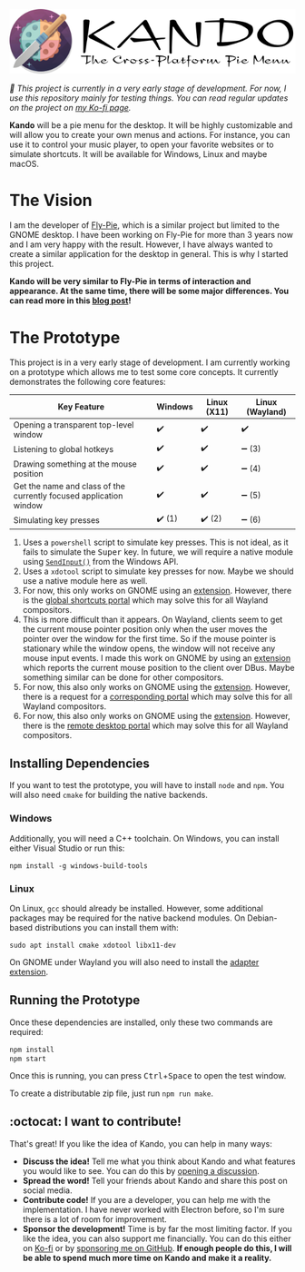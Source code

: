 <!--
SPDX-FileCopyrightText: Simon Schneegans <code@simonschneegans.de>
SPDX-License-Identifier: CC-BY-4.0
-->

<p align="center">
  <img src="docs/img/logo-big.png"/>
</p>


_:construction: This project is currently in a very early stage of development. For now, I use this repository mainly for testing things. You can read regular updates on the project on [my Ko-fi page](https://ko-fi.com/schneegans)._

**Kando** will be a pie menu for the desktop.
It will be highly customizable and will allow you to create your own menus and actions.
For instance, you can use it to control your music player, to open your favorite websites or to simulate shortcuts.
It will be available for Windows, Linux and maybe macOS.

# The Vision


I am the developer of [Fly-Pie](https://github.com/Schneegans/Fly-Pie/), which is a similar project but limited to the GNOME desktop.
I have been working on Fly-Pie for more than 3 years now and I am very happy with the result.
However, I have always wanted to create a similar application for the desktop in general.
This is why I started this project.

**Kando will be very similar to Fly-Pie in terms of interaction and appearance.
At the same time, there will be some major differences.
You can read more in this [blog post](https://ko-fi.com/post/Introducing-Ken-Do-L3L7L0FQ2)!**

# The Prototype

This project is in a very early stage of development.
I am currently working on a prototype which allows me to test some core concepts.
It currently demonstrates the following core features:

| Key Feature | Windows | Linux (X11) | Linux (Wayland) |
|-------------|---------|-------------|-----------------|
| Opening a transparent top-level window | :heavy_check_mark: | :heavy_check_mark: | :heavy_check_mark: |
| Listening to global hotkeys | :heavy_check_mark: | :heavy_check_mark: | :heavy_minus_sign: (3) |
| Drawing something at the mouse position | :heavy_check_mark: | :heavy_check_mark: | :heavy_minus_sign: (4) |
| Get the name and class of the currently focused application window | :heavy_check_mark: | :heavy_check_mark: | :heavy_minus_sign: (5) |
| Simulating key presses | :heavy_check_mark: (1) | :heavy_check_mark: (2) | :heavy_minus_sign: (6) |

1. Uses a `powershell` script to simulate key presses. This is not ideal, as it fails to simulate the <kbd>Super</kbd> key. In future, we will require a native module using [`SendInput()`](https://learn.microsoft.com/de-de/windows/win32/api/winuser/nf-winuser-sendinput) from the Windows API.
1. Uses a `xdotool` script to simulate key presses for now. Maybe we should use a native module here as well.
1. For now, this only works on GNOME using an [extension](https://github.com/kando-menu/gnome-shell-integration). However, there is the [global shortcuts portal](https://flatpak.github.io/xdg-desktop-portal/#gdbus-org.freedesktop.portal.GlobalShortcuts) which may solve this for all Wayland compositors.
1. This is more difficult than it appears. On Wayland, clients seem to get the current mouse pointer position only when the user moves the pointer over the window for the first time. So if the mouse pointer is stationary while the window opens, the window will not receive any mouse input events. I made this work on GNOME by using an [extension]((https://github.com/kando-menu/gnome-shell-integration)) which reports the current mouse position to the client over DBus. Maybe something similar can be done for other compositors.
1. For now, this also only works on GNOME using the [extension](https://github.com/kando-menu/gnome-shell-integration). However, there is a request for a [corresponding portal](https://github.com/flatpak/xdg-desktop-portal/issues/304) which may solve this for all Wayland compositors.
1. For now, this also only works on GNOME using the [extension](https://github.com/kando-menu/gnome-shell-integration). However, there is the [remote desktop portal](https://flatpak.github.io/xdg-desktop-portal/#gdbus-org.freedesktop.portal.RemoteDesktop) which may solve this for all Wayland compositors.

## Installing Dependencies

If you want to test the prototype, you will have to install `node` and `npm`.
You will also need `cmake` for building the native backends.

### Windows

Additionally, you will need a C++ toolchain.
On Windows, you can install either Visual Studio or run this:

```
npm install -g windows-build-tools
```

### Linux

On Linux, `gcc` should already be installed.
However, some additional packages may be required for the native backend modules.
On Debian-based distributions you can install them with:

```
sudo apt install cmake xdotool libx11-dev
```

On GNOME under Wayland you will also need to install the [adapter extension](https://github.com/kando-menu/gnome-shell-integration).

## Running the Prototype

Once these dependencies are installed, only these two commands are required:

```
npm install
npm start
```

Once this is running, you can press <kbd>Ctrl</kbd>+<kbd>Space</kbd> to open the test window.

To create a distributable zip file, just run `npm run make`.



## :octocat: I want to contribute!

That's great!
If you like the idea of Kando, you can help in many ways:
* **Discuss the idea!** Tell me what you think about Kando and what features you would like to see. You can do this by [opening a discussion](https://github.com/kando-menu/kando/discussions).
* **Spread the word!** Tell your friends about Kando and share this post on social media.
* **Contribute code!** If you are a developer, you can help me with the implementation. I have never worked with Electron before, so I'm sure there is a lot of room for improvement.
* **Sponsor the development!** Time is by far the most limiting factor. If you like the idea, you can also support me financially. You can do this either on [Ko-fi](https://ko-fi.com/schneegans) or by [sponsoring me on GitHub](https://github.com/sponsors/Schneegans). **If enough people do this, I will be able to spend much more time on Kando and make it a reality.**
